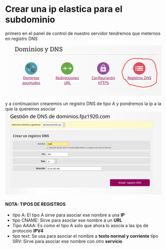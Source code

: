 # Crear una ip elastica para el subdominio

primero en el panel de control de nuestro servidor tendremos que meternos en registro DNS

![panel](capturas/tarea-3/Captura1.PNG)


y a continuacion crearemos un registro DNS de tipo A y pondremos la ip a la que la queremos asociar
![panel](capturas/tarea-3/Captura2.PNG)

#### NOTA: TIPOS DE REGISTROS
- tipo A: El tipo A sirve para asociar ese nombre a una **IP**
- tipo CNAME: Sirve para asociar ese nombre a un **URL**
- Tipo AAAA: Es como el tipo A solo que ahora lo asocia a las ips de protocolo **IPV4**
- tipo text: Se usa para asociar el nombre a **texto normal y corriente**
tipo SRV: Sirve para asociar ese nombre con otro **servicio**
